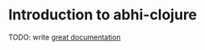 # Introduction to abhi-clojure

TODO: write [great documentation](http://jacobian.org/writing/what-to-write/)
